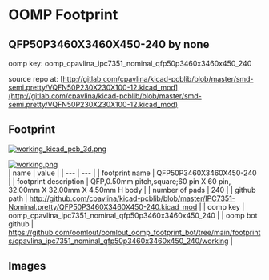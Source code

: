 # OOMP Footprint  
## QFP50P3460X3460X450-240  by none  
  
oomp key: oomp_cpavlina_ipc7351_nominal_qfp50p3460x3460x450_240  
  
source repo at: [http://gitlab.com/cpavlina/kicad-pcblib/blob/master/smd-semi.pretty/VQFN50P230X230X100-12.kicad_mod](http://gitlab.com/cpavlina/kicad-pcblib/blob/master/smd-semi.pretty/VQFN50P230X230X100-12.kicad_mod)  
## Footprint  
  
[![working_kicad_pcb_3d.png](working_kicad_pcb_3d_600.png)](working_kicad_pcb_3d.png)  
  
[![working.png](working_600.png)](working.png)  
| name | value | 
| --- | --- | 
| footprint name | QFP50P3460X3460X450-240 | 
| footprint description | QFP,0.50mm pitch,square;60 pin X 60 pin, 32.00mm X 32.00mm X 4.50mm H body | 
| number of pads | 240 | 
| github path | http://github.com/cpavlina/kicad-pcblib/blob/master/IPC7351-Nominal.pretty/QFP50P3460X3460X450-240.kicad_mod | 
| oomp key | oomp_cpavlina_ipc7351_nominal_qfp50p3460x3460x450_240 | 
| oomp bot github | https://github.com/oomlout/oomlout_oomp_footprint_bot/tree/main/footprints/cpavlina_ipc7351_nominal_qfp50p3460x3460x450_240/working | 
## Images  
